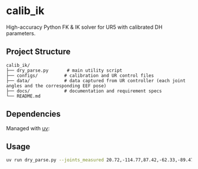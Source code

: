 # calib_ik

High-accuracy Python FK & IK solver for UR5 with calibrated DH parameters.

## Project Structure

```
calib_ik/
├── dry_parse.py       # main utility script
├── configs/          # calibration and UR control files
├── data/             # data captured from UR controller (each joint angles and the corresponding EEF pose)
├── docs/             # documentation and requirement specs
└── README.md
```


## Dependencies

Managed with [uv](https://github.com/astral-sh/uv):


## Usage

```bash
uv run dry_parse.py --joints_measured 20.72,-114.77,87.42,-62.33,-89.47,-68.88,-205.16,-220.39,628.03,0.018,3.137,-0.002
```
